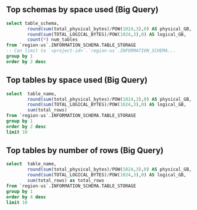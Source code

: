 ## Top schemas by space used (Big Query)
```sql
select table_schema,
		round(sum(total_physical_bytes)/POW(1024,3),0) AS physical_GB,
		round(sum(TOTAL_LOGICAL_BYTES)/POW(1024,3),0) AS logical_GB,
		count(*) num_tables
from `region-us`.INFORMATION_SCHEMA.TABLE_STORAGE
-- Can limit to `<project-id>`.`region-us`.INFORMATION_SCHEMA...
group by 1
order by 2 desc
```
## Top tables by space used (Big Query)
```sql
select  table_name,
		round(sum(total_physical_bytes)/POW(1024,3),0) AS physical_GB,
		round(sum(TOTAL_LOGICAL_BYTES)/POW(1024,3),0) AS logical_GB,
		sum(total_rows)
from `region-us`.INFORMATION_SCHEMA.TABLE_STORAGE
group by 1
order by 2 desc
limit 10
```
## Top tables by number of rows (Big Query)
```sql
select  table_name,
		round(sum(total_physical_bytes)/POW(1024,3),0) AS physical_GB,
		round(sum(TOTAL_LOGICAL_BYTES)/POW(1024,3),0) AS logical_GB,
		sum(total_rows) as total_rows
from `region-us`.INFORMATION_SCHEMA.TABLE_STORAGE
group by 1
order by 4 desc
limit 10
```


